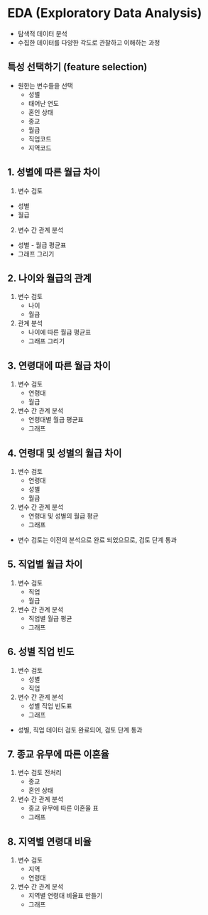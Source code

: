 # EDA (Exploratory Data Analysis)
- 탐색적 데이터 분석
- 수집한 데이터를 다양한 각도로 관찰하고 이해하는 과정

## 특성 선택하기 (feature selection)
- 원한는 변수들을 선택
  - 성별
  - 태어난 연도
  - 혼인 상태
  - 종교
  - 월급
  - 직업코드
  - 지역코드


## 1. 성별에 따른 월급 차이

1. 변수 검토
  - 성별
  - 월급
2. 변수 간 관계 분석
  - 성별 - 월급 평균표
  - 그래프 그리기

## 2. 나이와 월급의 관계

1. 변수 검토
    - 나이
    - 월급
2. 관계 분석
    - 나이에 따른 월급 평균표
    - 그래프 그리기

## 3. 연령대에 따른 월급 차이

1. 변수 검토
    - 연령대
    - 월급
2. 변수 간 관계 분석
    - 연령대별 월급 평균표
    - 그래프

## 4. 연령대 및 성별의 월급 차이

1. 변수 검토
    - 연령대
    - 성별
    - 월급
2. 변수 간 관계 분석
    - 연령대 및 성별의 월급 평균
    - 그래프
    
- 변수 검토는 이전의 분석으로 완료 되었으므로, 검토 단계 통과


## 5. 직업별 월급 차이

1. 변수 검토
    - 직업
    - 월급
2. 변수 간 관계 분석
    - 직업별 월급 평균
    - 그래프

##  6. 성별 직업 빈도

1. 변수 검토
    - 성별
    - 직업
2. 변수 간 관계 분석
    - 성별 직업 빈도표
    - 그래프
    
- 성별, 직업 데이터 검토 완료되어, 검토 단계 통과


## 7. 종교 유무에 따른 이혼율

1. 변수 검토 전처리
    - 종교
    - 혼인 상태
2. 변수 간 관계 분석
    - 종교 유무에 따른 이혼율 표
    - 그래프

## 8. 지역별 연령대 비율

1. 변수 검토
    - 지역
    - 연령대
2. 변수 간 관계 분석
    - 지역별 연령대 비율표 만들기
    - 그래프